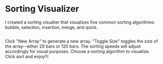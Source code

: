 # Sorting Visualizer
I created a sorting visualier that visualizes five common sorting algorithms: bubble, selection, insertion, merge, and quick.

## 
Click "New Array" to generate a new array.
"Toggle Size" toggles the size of the array--either 20 bars or 120 bars. The sorting speeds will adjust accordingly for visual purposes.
Choose a sorting algorithm to visualize.
Click sort and enjoy!!!
